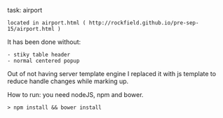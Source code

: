task: airport

	located in airport.html ( http://rockfield.github.io/pre-sep-15/airport.html )

It has been done without:

	- stiky table header
	- normal centered popup

Out of not having server template engine I replaced it with js template to reduce handle changes while marking up.

How to run: you need nodeJS, npm and bower.

	> npm install && bower install


